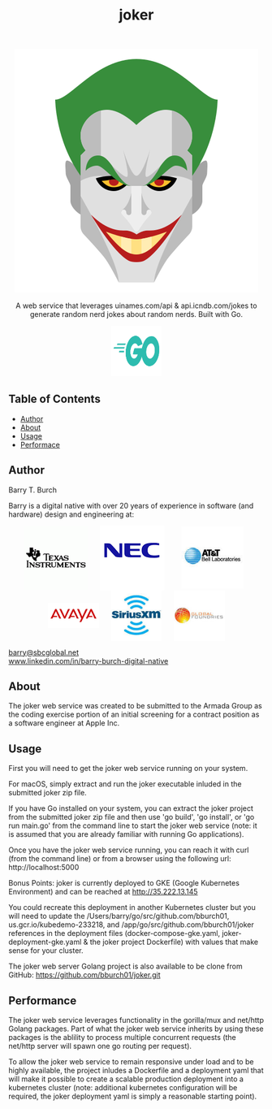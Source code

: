 <h1 align="center"> joker </h1> <br>
<p align="center">
    <img src="./assets/images/icons8-joker-dc-480.png">
</p>

<p align="center">
  A web service that leverages uinames.com/api & api.icndb.com/jokes to generate random nerd jokes about random nerds. Built with Go.
</p>

<p align="center">
    <img src="./assets/images/go-logo.png" height="100" width="100">
</p>

## Table of Contents

- [Author](#author)
- [About](#about)
- [Usage](#usage)
- [Performace](#performance)

## Author
Barry T. Burch<br>

Barry is a digital native with over 20 years of experience in software (and hardware) design and engineering at:

<p align="middle">
    <img src="./assets/images/ti-logo-2.png" align="center" hspace="10">
    <img src="./assets/images/nec-logo-2.png" align="center" hspace="10">
    <img src="./assets/images/att-logo-2.jpeg" align="center" hspace="20">
    <img src="./assets/images/avaya-logo-2.png" width="100" align="center" hspace="10">
    <img src="./assets/images/sxm-logo.jpeg" width="100" align="center" hspace="10">
    <img src="./assets/images/gf-logo.jpeg" width="100" align="center" hspace="10">
</p>

barry@sbcglobal.net<br>
www.linkedin.com/in/barry-burch-digital-native<br>

## About

The joker web service was created to be submitted to the Armada Group as the coding exercise portion of an initial screening for a contract position as a software engineer at Apple Inc.


## Usage

First you will need to get the joker web service running on your system.

For macOS, simply extract and run the joker executable inluded in the submitted joker zip file.

If you have Go installed on your system, you can extract the joker project from the submitted joker zip file and then use 'go build', 'go install', or 'go run main.go' from the command line to start the joker web service (note: it is assumed that you are already familiar with running Go applications).

Once you have the joker web service running, you can reach it with curl (from the command line) or from a browser using the following url: http://localhost:5000

Bonus Points: joker is currently deployed to GKE (Google Kubernetes Environment) and can be reached at http://35.222.13.145

You could recreate this deployment in another Kubernetes cluster but you will need to update the /Users/barry/go/src/github.com/bburch01, us.gcr.io/kubedemo-233218, and /app/go/src/github.com/bburch01/joker references in the deployment files (docker-compose-gke.yaml, joker-deployment-gke.yaml & the joker project Dockerfile) with values that make sense for your cluster.

The joker web server Golang project is also available to be clone from GitHub: https://github.com/bburch01/joker.git

## Performance

The joker web service leverages functionality in the gorilla/mux and net/http Golang packages. Part of what the joker web service inherits by using these packages is the ablility to process multiple concurrent requests (the net/http server will spawn one go routing per request).

To allow the joker web service to remain responsive under load and to be highly available, the project inludes a Dockerfile and a deployment yaml that will make it possible to create a scalable production deployment into a kubernetes cluster (note: additional kubernetes configuration will be required, the joker deployment yaml is simply a reasonable starting point).
